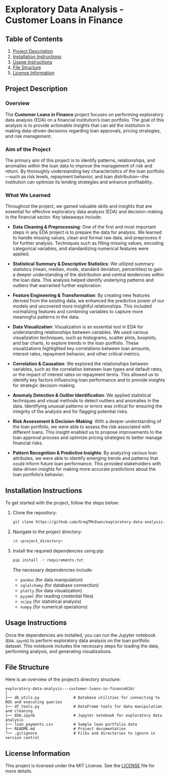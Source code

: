 
# Exploratory Data Analysis - Customer Loans in Finance

## Table of Contents

1. [Project Description](#project-description)
2. [Installation Instructions](#installation-instructions)
3. [Usage Instructions](#usage-instructions)
4. [File Structure](#file-structure)
5. [License Information](#license-information)

## Project Description

### Overview
The **Customer Loans in Finance** project focuses on performing exploratory data analysis (EDA) on a financial institution’s loan portfolio. The goal of this analysis is to provide actionable insights that can aid the institution in making data-driven decisions regarding loan approvals, pricing strategies, and risk management.

### Aim of the Project
The primary aim of this project is to identify patterns, relationships, and anomalies within the loan data to improve the management of risk and return. By thoroughly understanding key characteristics of the loan portfolio—such as risk levels, repayment behavior, and loan distribution—the institution can optimize its lending strategies and enhance profitability.

### What We Learned

Throughout the project, we gained valuable skills and insights that are essential for effective exploratory data analysis (EDA) and decision-making in the financial sector. Key takeaways include:

- **Data Cleaning & Preprocessing**: One of the first and most important steps in any EDA project is to prepare the data for analysis. We learned to handle missing values, clean and format raw data, and preprocess it for further analysis. Techniques such as filling missing values, encoding categorical variables, and standardizing numerical features were applied.

- **Statistical Summary & Descriptive Statistics**: We utilized summary statistics (mean, median, mode, standard deviation, percentiles) to gain a deeper understanding of the distribution and central tendencies within the loan data. This analysis helped identify underlying patterns and outliers that warranted further exploration.

- **Feature Engineering & Transformation**: By creating new features derived from the existing data, we enhanced the predictive power of our models and uncovered more insightful relationships. This included normalizing features and combining variables to capture more meaningful patterns in the data.

- **Data Visualization**: Visualization is an essential tool in EDA for understanding relationships between variables. We used various visualization techniques, such as histograms, scatter plots, boxplots, and bar charts, to explore trends in the loan portfolio. These visualizations highlighted key correlations between loan amounts, interest rates, repayment behavior, and other critical metrics.

- **Correlation & Causation**: We explored the relationships between variables, such as the correlation between loan types and default rates, or the impact of interest rates on repayment terms. This allowed us to identify key factors influencing loan performance and to provide insights for strategic decision-making.

- **Anomaly Detection & Outlier Identification**: We applied statistical techniques and visual methods to detect outliers and anomalies in the data. Identifying unusual patterns or errors was critical for ensuring the integrity of the analysis and for flagging potential risks.

- **Risk Assessment & Decision-Making**: With a deeper understanding of the loan portfolio, we were able to assess the risk associated with different loans. This insight enabled us to propose improvements to the loan approval process and optimize pricing strategies to better manage financial risks.

- **Pattern Recognition & Predictive Insights**: By analyzing various loan attributes, we were able to identify emerging trends and patterns that could inform future loan performance. This provided stakeholders with data-driven insights for making more accurate predictions about the loan portfolio’s behavior.


## Installation Instructions

To get started with the project, follow the steps below:

1. Clone the repository:
   ```bash
   git clone https://github.com/GregTMcEwan/exploratory-data-analysis---customer-loans-in-finance616.git
   ```

2. Navigate to the project directory:
   ```bash
   cd <project_directory>
   ```

3. Install the required dependencies using pip:
   ```bash
   pip install -r requirements.txt
   ```
   The necessary dependencies include:
   - `pandas` (for data manipulation)
   - `sqlalchemy` (for database connection)
   - `plotly` (for data visualization)
   - `pyyaml` (for reading credential files)
   - `scipy` (for statistical analysis)
   - `numpy` (for numerical operations)

## Usage Instructions

Once the dependencies are installed, you can run the Jupyter notebook (`EDA.ipynb`) to perform exploratory data analysis on the loan portfolio dataset. This notebook includes the necessary steps for loading the data, performing analysis, and generating visualizations.

## File Structure

Here is an overview of the project’s directory structure:

```
exploratory-data-analysis---customer-loans-in-finance616/
│
├── db_utils.py               # Database utilities for connecting to RDS and executing queries
├── df_tools.py               # DataFrame tools for data manipulation and cleaning
├── EDA.ipynb                 # Jupyter notebook for exploratory data analysis
├── loan_payments.csv         # Sample loan portfolio data
├── README.md                 # Project documentation
└── .gitignore                # Files and directories to ignore in version control
```

## License Information

This project is licensed under the MIT License. See the [LICENSE](LICENSE) file for more details.
